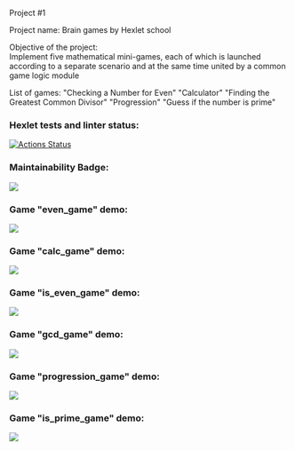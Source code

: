 Project #1

Project name: 
Brain games by Hexlet school

Objective of the project:  
Implement five mathematical mini-games, each of which is launched according to a separate scenario and at the same time united by a common game logic module

List of games: 
"Checking a Number for Even" 
"Calculator" 
"Finding the Greatest Common Divisor" 
"Progression" 
"Guess if the number is prime" 

### Hexlet tests and linter status:
[![Actions Status](https://github.com/Dosegaev/python-project-49/workflows/hexlet-check/badge.svg)](https://github.com/Dosegaev/python-project-49/actions)

### Maintainability Badge:
<a href="https://codeclimate.com/github/Dosegaev/python-project-49/maintainability"><img src="https://api.codeclimate.com/v1/badges/4ff21ef602080a2d7c7c/maintainability" /></a>

### Game "even_game" demo:
<a href="https://asciinema.org/a/qqKG4KScF53MOh7m43MHD4OFV" target="_blank"><img src="https://asciinema.org/a/qqKG4KScF53MOh7m43MHD4OFV.svg" /></a>

### Game "calc_game" demo:
<a href="https://asciinema.org/a/yaBDxDtKuyz3fu8nOphewwLRl" target="_blank"><img src="https://asciinema.org/a/yaBDxDtKuyz3fu8nOphewwLRl.svg" /></a>

### Game "is_even_game" demo:
<a href="https://asciinema.org/a/wTMLSbS6aW53bddIHpdnUj4j6" target="_blank"><img src="https://asciinema.org/a/wTMLSbS6aW53bddIHpdnUj4j6.svg" /></a>

### Game "gcd_game" demo:
<a href="https://asciinema.org/a/IDRwCwUaACqCxhU1GBZyxi5Ts" target="_blank"><img src="https://asciinema.org/a/IDRwCwUaACqCxhU1GBZyxi5Ts.svg" /></a>

### Game "progression_game" demo:
<a href="https://asciinema.org/a/s1xWJOVQrjGCX0cusX8PJjSpd" target="_blank"><img src="https://asciinema.org/a/s1xWJOVQrjGCX0cusX8PJjSpd.svg" /></a>

### Game "is_prime_game" demo:
<a href="https://asciinema.org/a/K0dTmkAKiKiDszrNwpymqnWHV" target="_blank"><img src="https://asciinema.org/a/K0dTmkAKiKiDszrNwpymqnWHV.svg" /></a>
